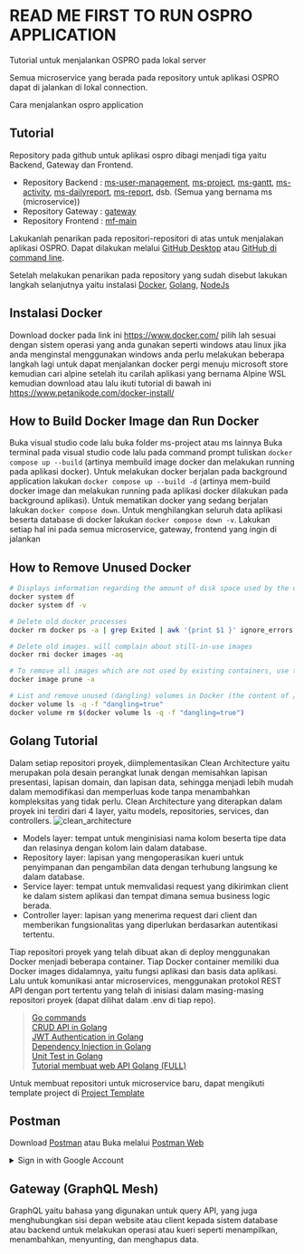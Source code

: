 # READ ME FIRST TO RUN OSPRO APPLICATION
Tutorial untuk menjalankan OSPRO pada lokal server

Semua microservice yang berada pada repository untuk aplikasi OSPRO dapat di jalankan di lokal connection.

Cara menjalankan ospro application

## Tutorial 
Repository pada github untuk aplikasi ospro dibagi menjadi tiga yaitu Backend, Gateway dan Frontend.
- Repository Backend : [ms-user-management](https://github.com/praditauniversity/ms-user-management), [ms-project](https://github.com/praditauniversity/ms-project), [ms-gantt](https://github.com/praditauniversity/ms-gantt), [ms-activity](https://github.com/praditauniversity/ms-activity), [ms-dailyreport](https://github.com/praditauniversity/ms-dailyreport), [ms-report](https://github.com/praditauniversity/ms-report), dsb. (Semua yang bernama ms (microservice))
- Repository Gateway : [gateway](https://github.com/praditauniversity/gateway)
- Repository Frontend : [mf-main](https://github.com/praditauniversity/mf-main)

Lakukanlah penarikan pada repositori-repositori di atas untuk menjalakan aplikasi OSPRO. Dapat dilakukan melalui [GitHub Desktop](https://desktop.github.com/) atau [GitHub di command line](https://cli.github.com/).

Setelah melakukan penarikan pada repository yang sudah disebut lakukan langkah selanjutnya yaitu instalasi [Docker](https://www.docker.com/), [Golang](https://docs.studygolang.com/doc/install), [NodeJs](https://nodejs.org/en/download)


## Instalasi Docker
Download docker pada link ini https://www.docker.com/ pilih lah sesuai dengan sistem operasi yang anda gunakan seperti windows atau linux
jika anda menginstal menggunakan windows anda perlu melakukan beberapa langkah lagi untuk dapat menjalankan docker 
pergi menuju microsoft store kemudian cari alpine setelah itu carilah aplikasi yang bernama Alpine WSL kemudian download 
atau lalu ikuti tutorial di bawah ini 
https://www.petanikode.com/docker-install/

## How to Build Docker Image dan Run Docker  
Buka visual studio code lalu buka folder ms-project atau ms lainnya 
Buka terminal pada visual studio code 
lalu pada command prompt tuliskan ```docker compose up --build``` (artinya membuild image docker dan melakukan running pada aplikasi docker).
Untuk melakukan docker berjalan pada background application lakukan ```docker compose up --build -d``` (artinya mem-build docker image dan melakukan running pada aplikasi docker dilakukan pada background aplikasi).
Untuk mematikan docker yang sedang berjalan lakukan ```docker compose down```. 
Untuk menghilangkan seluruh data aplikasi beserta database di docker lakukan ```docker compose down -v```. 
Lakukan setiap hal ini pada semua microservice, gateway, frontend yang ingin di jalankan

## How to Remove Unused Docker
```bash
# Displays information regarding the amount of disk space used by the docker daemon.
docker system df
docker system df -v
```
```bash
# Delete old docker processes
docker rm docker ps -a | grep Exited | awk '{print $1 }' ignore_errors: true
```
```bash
# Delete old images. will complain about still-in-use images
docker rmi docker images -aq
```
```bash
# To remove all images which are not used by existing containers, use the -a flag:
docker image prune -a
```
```bash
# List and remove unused (dangling) volumes in Docker (the content of /var/lib/docker/volumes)
docker volume ls -q -f "dangling=true"
docker volume rm $(docker volume ls -q -f "dangling=true")
```

## Golang Tutorial
Dalam setiap repositori proyek, diimplementasikan Clean Architecture yaitu merupakan pola desain perangkat lunak dengan memisahkan lapisan presentasi, lapisan domain, dan lapisan data, sehingga menjadi lebih mudah dalam memodifikasi dan memperluas kode tanpa menambahkan kompleksitas yang tidak perlu. Clean Architecture yang diterapkan dalam proyek ini terdiri dari 4 layer, yaitu models, repositories, services, dan controllers.
![clean_architecture](https://github.com/praditauniversity/ReadMe-Ospro/assets/110759186/f73f42a6-f33f-4a22-ac11-4ebce0673e84)
- Models layer: tempat untuk menginisiasi nama kolom beserta tipe data dan relasinya dengan kolom lain dalam database. 
- Repository layer: lapisan yang mengoperasikan kueri untuk penyimpanan dan pengambilan data dengan terhubung langsung ke dalam database. 
- Service layer: tempat untuk memvalidasi request yang dikirimkan client ke dalam sistem aplikasi dan tempat dimana semua business logic berada. 
- Controller layer: lapisan yang menerima request dari client dan memberikan fungsionalitas yang diperlukan berdasarkan autentikasi tertentu.

Tiap repositori proyek yang telah dibuat akan di deploy menggunakan Docker menjadi beberapa container. Tiap Docker container memiliki dua Docker images didalamnya, yaitu fungsi aplikasi dan basis data aplikasi. Lalu untuk komunikasi antar microservices, menggunakan protokol REST API dengan port tertentu yang telah di inisiasi dalam masing-masing repositori proyek (dapat dilihat dalam .env di tiap repo).
> [Go commands](https://dasarpemrogramangolang.novalagung.com/A-go-command.html)<br>
> [CRUD API in Golang](https://www.youtube.com/watch?v=lf_kiH_NPvM)<br>
> [JWT Authentication in Golang](https://www.youtube.com/watch?v=ma7rUS_vW9M)<br>
> [Dependency Injection in Golang](https://www.youtube.com/watch?v=dZ8Ir4Gc8D0&t=137s)<br>
> [Unit Test in Golang](https://www.youtube.com/watch?v=t9QJPE5vwhs&t=1414s)<br>
> [Tutorial membuat web API Golang (FULL)](https://www.youtube.com/watch?v=GjI0GSvmcSU&t=1s)<br>

Untuk membuat repositori untuk microservice baru, dapat mengikuti template project di [Project Template](https://github.com/praditauniversity/ms-scaffold)

## Postman
Download [Postman](https://www.postman.com/downloads/) atau Buka melalui [Postman Web](https://web.postman.co/home)
<details> 
  <summary>Sign in with Google Account</summary>
  Gmail: livelycomet@gmail.com <br>
  Password: SmartLiving#123
</details>

## Gateway (GraphQL Mesh)
GraphQL yaitu bahasa yang digunakan untuk query API, yang juga menghubungkan sisi depan website atau client kepada sistem database atau backend untuk melakukan operasi atau kueri seperti menampilkan, menambahkan, menyunting, dan menghapus data.
